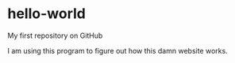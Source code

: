 # hello-world
My first repository on GitHub

I am using this program to figure out how this damn website works.
